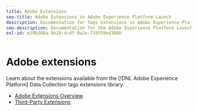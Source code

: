 ```yaml
---
title: Adobe Extensions
seo-title: Adobe Extensions in Adobe Experience Platform Launch
description: Documentation for tags extensions in Adobe Experience Platform Data Collection.
seo-description: Documentation for the Adobe Experience Platform Launch Extensions provided by Adobe solutions.
exl-id: e39b308a-8e2b-4cdf-9a2e-71b559ed386b
---
```

# Adobe extensions

Learn about the extensions available from the [!DNL Adobe Experience Platform] Data Collection tags extensions library.

* [Adobe Extensions Overview](/help/extension-reference/web/overview.md)
* [Third-Party Extensions](/help/extension-reference/3rd-party-extensions.md)
